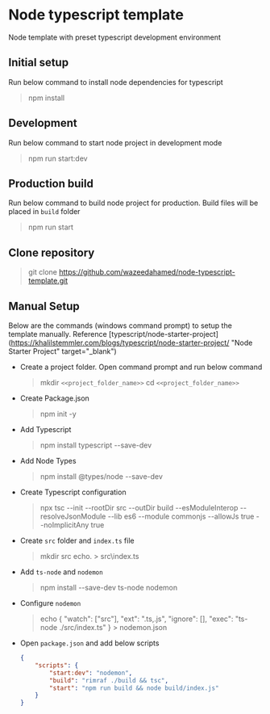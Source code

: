 # Node typescript template
Node template with preset typescript development environment

## Initial setup
Run below command to install node dependencies for typescript
> npm install

## Development
Run below command to start node project in development mode
> npm run start:dev

## Production build
Run below command to build node project for production. Build files will be placed in `build` folder
> npm run start

## Clone repository
> git clone https://github.com/wazeedahamed/node-typescript-template.git

## Manual Setup
Below are the commands (windows command prompt) to setup the template manually. Reference [typescript/node-starter-project](https://khalilstemmler.com/blogs/typescript/node-starter-project/ "Node Starter Project" target="_blank")

- Create a project folder. Open command prompt and run below command
    > mkdir `<<project_folder_name>>`
    > cd `<<project_folder_name>>`
- Create Package.json
    > npm init -y
- Add Typescript
    > npm install typescript --save-dev
- Add Node Types
    > npm install @types/node --save-dev
- Create Typescript configuration
    > npx tsc --init --rootDir src --outDir build --esModuleInterop --resolveJsonModule --lib es6 --module commonjs --allowJs true --noImplicitAny true
- Create `src` folder and `index.ts` file
    > mkdir src
    > echo. > src\index.ts
- Add `ts-node` and `nodemon`
    > npm install --save-dev ts-node nodemon
- Configure `nodemon`
    > echo { "watch": ["src"], "ext": ".ts,.js", "ignore": [], "exec": "ts-node ./src/index.ts" } > nodemon.json
- Open `package.json` and add below scripts
    ```json
    {
        "scripts": {
            "start:dev": "nodemon",
            "build": "rimraf ./build && tsc",
            "start": "npm run build && node build/index.js"
        }
    }
    ```